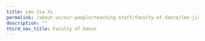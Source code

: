 ```yaml
---
title: Lee Jia Xi
permalink: /about-us/our-people/teaching-staff/faculty-of-dance/lee-jia-xi/
description: ""
third_nav_title: Faculty of Dance
---
```


